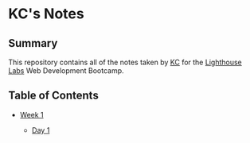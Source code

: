 # KC's Notes

## Summary

This repository contains all of the notes taken by [KC](https://github.com/psybiko) for the [Lighthouse Labs](https://www.lighthouselabs.ca/) Web Development Bootcamp.

## Table of Contents

* [Week 1](/Week_1)
  
  * [Day 1]((/Week_1/Day_1))